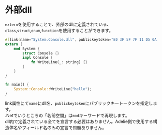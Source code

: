 # 外部dll

`extern`を使用することで、外部のdllに定義されている、`class`,`struct`,`enum`,`function`を使用することができます。

```rust
#[link(name="System.Console.dll", publickeytoken="B0 3F 5F 7F 11 D5 0A 3A")]
extern {
    mod System {
        struct Console {}
        impl Console {
            fn WriteLine(_: string) {}
        }
    }
}

fn main() {
    System::Console::WriteLine("hello");
}
```

link属性にて`name`にdll名、`publickeytoken`にパブリックキートークンを指定します。  
.Netでいうところの「名前空間」は`mod`キーワードで再現します。  
dll内で定義されている全てを宣言する必要はありません。Adelie側で使用する構造体名やフィールド名のみの宣言で問題ありません。

